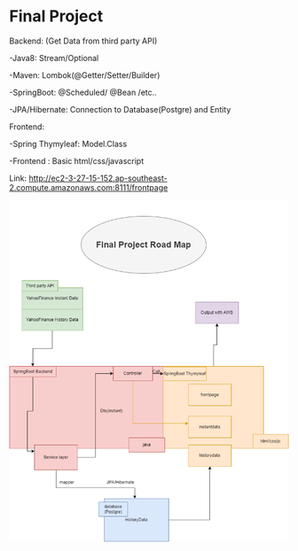 # Final Project

Backend: (Get Data from third party API)

-Java8: Stream/Optional

-Maven: Lombok(@Getter/Setter/Builder)

-SpringBoot: @Scheduled/ @Bean /etc..

-JPA/Hibernate: Connection to Database(Postgre) and Entity

Frontend:

-Spring Thymyleaf: Model.Class

-Frontend : Basic html/css/javascript

Link: http://ec2-3-27-15-152.ap-southeast-2.compute.amazonaws.com:8111/frontpage

![alt text](<img/Final Project.png>)
